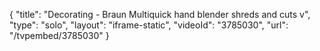 {
    "title": "Decorating - Braun Multiquick hand blender shreds and cuts v",
    "type": "solo",
    "layout": "iframe-static",
    "videoId": "3785030",
    "url": "\/tvpembed\/3785030"
}